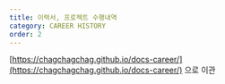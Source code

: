 ```yaml
---
title: 이력서, 프로젝트 수행내역
category: CAREER HISTORY
order: 2
---
```


[https://chagchagchag.github.io/docs-career/](https://chagchagchag.github.io/docs-career/) 으로 이관